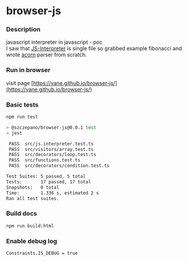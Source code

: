 # browser-js

### Description
javascript interpreter in javascript - poc  
I saw that [JS-Interpreter](https://github.com/NeilFraser/JS-Interpreter) is single file so grabbed example fibonacci 
and wrote [acorn](https://github.com/acornjs/acorn) parser from scratch.

### Run in browser
visit page [https://vane.github.io/browser-js/](https://vane.github.io/browser-js/)

### Basic tests
```bash
npm run test

> @szczepano/browser-js@0.0.1 test
> jest

 PASS  src/js.interpreter.test.ts
 PASS  src/visitors/array.test.ts
 PASS  src/decorators/loop.test.ts
 PASS  src/functions.test.ts
 PASS  src/decorators/condition.test.ts

Test Suites: 5 passed, 5 total
Tests:       17 passed, 17 total
Snapshots:   0 total
Time:        1.336 s, estimated 2 s
Ran all test suites.
```

### Build docs
```bash
npm run build:html
``` 

### Enable debug log
```bash
Constraints.IS_DEBUG = true
```
